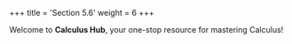 +++
title = 'Section 5.6'
weight = 6
+++

Welcome to **Calculus Hub**, your one-stop resource for mastering Calculus!

